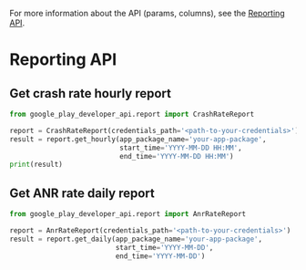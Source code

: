 For more information about the API (params, columns), see
the [Reporting API](https://google.com).

# Reporting API

## Get crash rate hourly report

```python
from google_play_developer_api.report import CrashRateReport

report = CrashRateReport(credentials_path='<path-to-your-credentials>')
result = report.get_hourly(app_package_name='your-app-package',
                           start_time='YYYY-MM-DD HH:MM',
                           end_time='YYYY-MM-DD HH:MM')
print(result)
```

## Get ANR rate daily report

```python
from google_play_developer_api.report import AnrRateReport

report = AnrRateReport(credentials_path='<path-to-your-credentials>')
result = report.get_daily(app_package_name='your-app-package',
                          start_time='YYYY-MM-DD',
                          end_time='YYYY-MM-DD')
```
